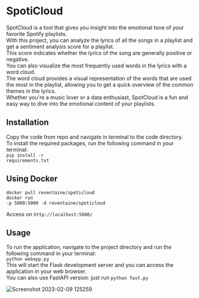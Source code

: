 # SpotiCloud

SpotCloud is a tool that gives you insight into the emotional tone of your favorite Spotify playlists.<br>
With this project, you can analyze the lyrics of all the songs in a playlist and get a sentiment analysis score for a playlist.<br>
This score indicates whether the lyrics of the song are generally positive or negative.<br>
You can also visualize the most frequently used words in the lyrics with a word cloud.<br>
The word cloud provides a visual representation of the words that are used the most in the playlist,
allowing you to get a quick overview of the common themes in the lyrics.<br> 
Whether you're a music lover or a data enthusiast, SpotCloud is a fun and easy way to dive into the emotional
content of your playlists.<br>

## Installation

Copy the code from repo and navigate in terminal to the code directory.<br> To install the required packages, run the following command in your terminal:
<br><code>pip install -r requirements.txt</code>

## Using Docker

<code>docker pull reventaine/spoticloud</code><br>
<code>docker run -p 5000:5000 -d reventaine/spoticloud</code>

Access on <code>http://localhost:5000/</code>

## Usage

To run the application, navigate to the project directory and run the following command in your terminal: <br><code>python webapp.py</code> <br>
This will start the Flask development server and you can access the application in your web browser.
<br>
You can also use FastAPI version: just run <code>python fast.py</code>

![Screenshot 2023-02-09 125259](https://user-images.githubusercontent.com/56644580/217774853-2ff1b29b-55ea-4af5-b2d8-a1ab50dc7f3e.jpg)
